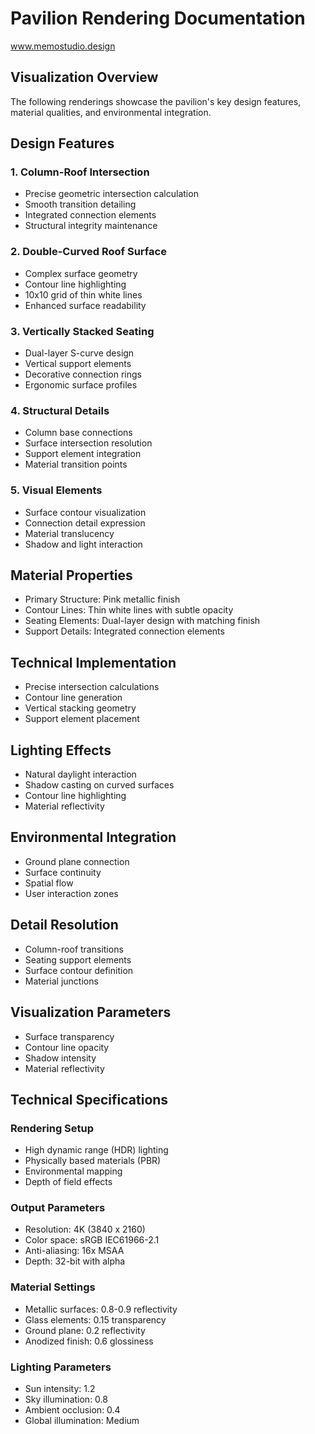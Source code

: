 # Pavilion Rendering Documentation
www.memostudio.design

## Visualization Overview
The following renderings showcase the pavilion's key design features, material qualities, and environmental integration.

## Design Features

### 1. Column-Roof Intersection
- Precise geometric intersection calculation
- Smooth transition detailing
- Integrated connection elements
- Structural integrity maintenance

### 2. Double-Curved Roof Surface
- Complex surface geometry
- Contour line highlighting
- 10x10 grid of thin white lines
- Enhanced surface readability

### 3. Vertically Stacked Seating
- Dual-layer S-curve design
- Vertical support elements
- Decorative connection rings
- Ergonomic surface profiles

### 4. Structural Details
- Column base connections
- Surface intersection resolution
- Support element integration
- Material transition points

### 5. Visual Elements
- Surface contour visualization
- Connection detail expression
- Material translucency
- Shadow and light interaction

## Material Properties
- Primary Structure: Pink metallic finish
- Contour Lines: Thin white lines with subtle opacity
- Seating Elements: Dual-layer design with matching finish
- Support Details: Integrated connection elements

## Technical Implementation
- Precise intersection calculations
- Contour line generation
- Vertical stacking geometry
- Support element placement

## Lighting Effects
- Natural daylight interaction
- Shadow casting on curved surfaces
- Contour line highlighting
- Material reflectivity

## Environmental Integration
- Ground plane connection
- Surface continuity
- Spatial flow
- User interaction zones

## Detail Resolution
- Column-roof transitions
- Seating support elements
- Surface contour definition
- Material junctions

## Visualization Parameters
- Surface transparency
- Contour line opacity
- Shadow intensity
- Material reflectivity

## Technical Specifications
### Rendering Setup
- High dynamic range (HDR) lighting
- Physically based materials (PBR)
- Environmental mapping
- Depth of field effects

### Output Parameters
- Resolution: 4K (3840 x 2160)
- Color space: sRGB IEC61966-2.1
- Anti-aliasing: 16x MSAA
- Depth: 32-bit with alpha

### Material Settings
- Metallic surfaces: 0.8-0.9 reflectivity
- Glass elements: 0.15 transparency
- Ground plane: 0.2 reflectivity
- Anodized finish: 0.6 glossiness

### Lighting Parameters
- Sun intensity: 1.2
- Sky illumination: 0.8
- Ambient occlusion: 0.4
- Global illumination: Medium
